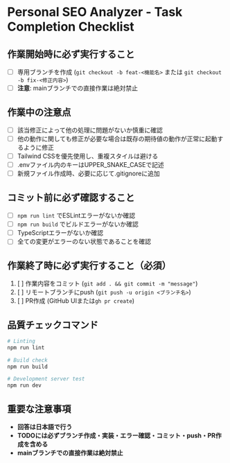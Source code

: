 # Personal SEO Analyzer - Task Completion Checklist

## 作業開始時に必ず実行すること
- [ ] 専用ブランチを作成 (`git checkout -b feat-<機能名>` または `git checkout -b fix-<修正内容>`)
- [ ] **注意**: mainブランチでの直接作業は絶対禁止

## 作業中の注意点
- [ ] 該当修正によって他の処理に問題がないか慎重に確認
- [ ] 他の動作に関しても修正が必要な場合は既存の期待値の動作が正常に起動するように修正
- [ ] Tailwind CSSを優先使用し、重複スタイルは避ける
- [ ] .envファイル内のキーはUPPER_SNAKE_CASEで記述
- [ ] 新規ファイル作成時、必要に応じて.gitignoreに追加

## コミット前に必ず確認すること
- [ ] `npm run lint` でESLintエラーがないか確認
- [ ] `npm run build` でビルドエラーがないか確認
- [ ] TypeScriptエラーがないか確認
- [ ] 全ての変更がエラーのない状態であることを確認

## 作業終了時に必ず実行すること（必須）
1. [ ] 作業内容をコミット (`git add . && git commit -m "message"`)
2. [ ] リモートブランチにpush (`git push -u origin <ブランチ名>`)
3. [ ] PR作成 (GitHub UIまたは`gh pr create`)

## 品質チェックコマンド
```bash
# Linting
npm run lint

# Build check
npm run build

# Development server test
npm run dev
```

## 重要な注意事項
- **回答は日本語で行う**
- **TODOには必ずブランチ作成・実装・エラー確認・コミット・push・PR作成を含める**
- **mainブランチでの直接作業は絶対禁止**